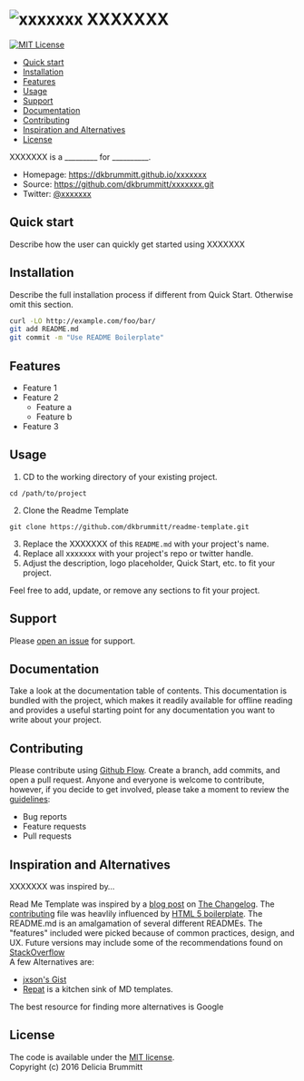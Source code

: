 
# ![xxxxxxx](http://placehold.it/150x150) XXXXXXX
[![MIT License](https://img.shields.io/badge/license-MIT-007EC7.svg?style=flat-square)](/LICENSE) 

- [Quick start](#Quick)
- [Installation](#Installation)
- [Features](#Features)
- [Usage](#Usage)
- [Support](#Support)
- [Documentation](#Documentation)
- [Contributing](#Contributing)
- [Inspiration and Alternatives](#Inspiration)
- [License](#License)


XXXXXXX is a _________ for __________.

* Homepage: https://dkbrummitt.github.io/xxxxxxx
* Source: https://github.com/dkbrummitt/xxxxxxx.git
* Twitter: [@xxxxxxx](https://twitter.com/xxxxxxx)
	
<a name="Quick"></a>
## Quick start 

Describe how the user can quickly get started using XXXXXXX

<a name="Installation"></a>
## Installation
Describe the full installation process if different from Quick Start. Otherwise omit this section.

```sh
curl -LO http://example.com/foo/bar/
git add README.md
git commit -m "Use README Boilerplate"
```
<a name="Features"></a>
## Features 
* Feature 1
* Feature 2
  * Feature a
  * Feature b
* Feature 3

<a name="Usage"></a>
## Usage
1. CD to the working directory of your existing project. 
```
cd /path/to/project
```
2. Clone the Readme Template
```
git clone https://github.com/dkbrummitt/readme-template.git
```
3. Replace the XXXXXXX of this `README.md` with your project's name. 
4. Replace all xxxxxxx with your project's repo or twitter handle. 
5. Adjust the description, logo placeholder, Quick Start, etc. to fit your project.

Feel free to add, update, or remove any sections to fit your project.   

<a name="Support"></a>
## Support

Please [open an issue](https://github.com/dkbrummitt/xxxxxxx/issues/new) for support.

<a name="Documentation"></a>
## Documentation
Take a look at the documentation table of contents. This documentation is bundled with the project, which makes it readily available for offline reading and provides a useful starting point for any documentation you want to write about your project.

<a name="Contributing"></a>
## Contributing 

Please contribute using [Github Flow](https://guides.github.com/introduction/flow/). Create a branch, add commits, and open a pull request.
Anyone and everyone is welcome to contribute, however, if you decide to get involved, please take a moment to review the [guidelines](/CONTRIBUTING.md):
* Bug reports
* Feature requests
* Pull requests

<a name="Inspiration"></a>
## Inspiration and Alternatives
XXXXXXX was inspired by…

Read Me Template was inspired by a [blog post](https://changelog.com/top-ten-reasons-why-i-wont-use-your-open-source-project/) on [The Changelog](https://changelog.com/).
The [contributing](/CONTRIBUTING.md) file was heavlily influenced by [HTML 5 boilerplate](https://github.com/h5bp/html5-boilerplate/blob/master/CONTRIBUTING.md). The README.md is an amalgamation of several different READMEs. The "features" included were picked because of common practices, design, and UX.
Future versions may include some of the recommendations found on [StackOverflow](http://stackoverflow.com/questions/2304863/how-to-write-a-good-readme)
<br>
A few Alternatives are:
* [jxson's Gist](https://gist.github.com/jxson/1784669)
* [Repat](https://github.com/repat/README-template) is a kitchen sink of MD templates.

The best resource for finding more alternatives is Google


<a name="License"></a>
## License 
The code is available under the [MIT license](/LICENSE.md).
<br>
Copyright (c) 2016 Delicia Brummitt

